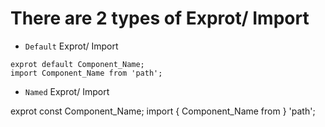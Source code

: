 # There are 2 types of Exprot/ Import

- `Default` Exprot/ Import

```
exprot default Component_Name;
import Component_Name from 'path';
```

- `Named` Exprot/ Import

exprot const Component_Name;
import { Component_Name from } 'path';